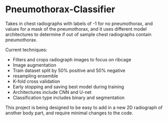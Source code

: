 # Pneumothorax-Classifier

Takes in chest radiographs with labels of -1 for no pneumothorax, and values for a mask of the pneumothorax, and it uses different model architectures to determine if out of sample chest radiographs contain pneumothorax. 

Current techniques: 
* Filters and crops radiograph images to focus on ribcage
* Image augmentation
* Train dataset split by 50% positive and 50% negative
* resampling ensemble
* K-fold cross validation
* Early stopping and saving best model during training
* Architectures include CNN and U-net
* Classification type includes binary and segmentation


This project is being designed to be easy to add in a new 2D radiograph of another body part, and require minimal changes to the code. 
